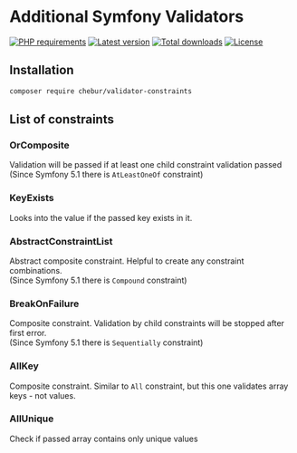 
# Additional Symfony Validators

[![PHP requirements](https://img.shields.io/packagist/php-v/chebur/validator-constraints.svg)](https://packagist.org/packages/chebur/validator-constraints "PHP requirements")
[![Latest version](https://img.shields.io/packagist/v/chebur/validator-constraints.svg)](https://packagist.org/packages/chebur/validator-constraints "Last version")
[![Total downloads](https://img.shields.io/packagist/dt/chebur/validator-constraints.svg)](https://packagist.org/packages/chebur/validator-constraints "Total downloads")
[![License](https://img.shields.io/packagist/l/chebur/validator-constraints.svg)](https://packagist.org/packages/chebur/validator-constraints "License")

## Installation
```bash
composer require chebur/validator-constraints
```

## List of constraints

### OrComposite
Validation will be passed if at least one child constraint validation passed  
(Since Symfony 5.1 there is `AtLeastOneOf` constraint)

### KeyExists
Looks into the value if the passed key exists in it.

### AbstractConstraintList
Abstract composite constraint. Helpful to create any constraint combinations.  
(Since Symfony 5.1 there is `Compound` constraint)

### BreakOnFailure
Composite constraint. Validation by child constraints will be stopped after first error.  
(Since Symfony 5.1 there is `Sequentially` constraint)

### AllKey
Composite constraint. Similar to `All` constraint, but this one validates array keys - not values.

### AllUnique
Check if passed array contains only unique values
